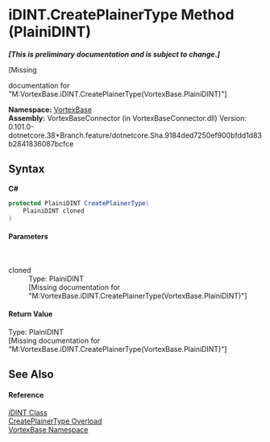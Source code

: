 # iDINT.CreatePlainerType Method (PlainiDINT)
 _**\[This is preliminary documentation and is subject to change.\]**_

\[Missing <summary> documentation for "M:VortexBase.iDINT.CreatePlainerType(VortexBase.PlainiDINT)"\]

**Namespace:**&nbsp;<a href="N_VortexBase.md">VortexBase</a><br />**Assembly:**&nbsp;VortexBaseConnector (in VortexBaseConnector.dll) Version: 0.101.0-dotnetcore.38+Branch.feature/dotnetcore.Sha.9184ded7250ef900bfdd1d83b2841836087bcfce

## Syntax

**C#**<br />
``` C#
protected PlainiDINT CreatePlainerType(
	PlainiDINT cloned
)
```


#### Parameters
&nbsp;<dl><dt>cloned</dt><dd>Type: PlainiDINT<br />\[Missing <param name="cloned"/> documentation for "M:VortexBase.iDINT.CreatePlainerType(VortexBase.PlainiDINT)"\]</dd></dl>

#### Return Value
Type: PlainiDINT<br />\[Missing <returns> documentation for "M:VortexBase.iDINT.CreatePlainerType(VortexBase.PlainiDINT)"\]

## See Also


#### Reference
<a href="T_VortexBase_iDINT.md">iDINT Class</a><br /><a href="Overload_VortexBase_iDINT_CreatePlainerType.md">CreatePlainerType Overload</a><br /><a href="N_VortexBase.md">VortexBase Namespace</a><br />